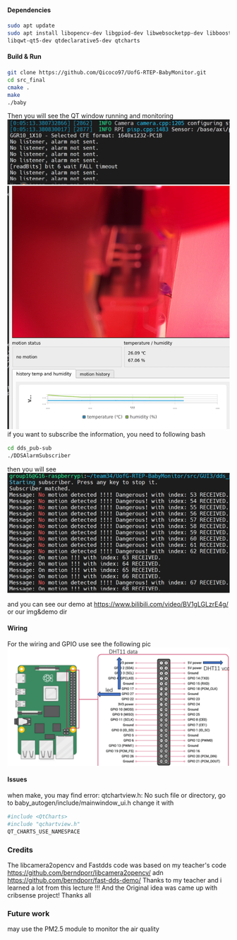 #### Dependencies
``` bash
sudo apt update
sudo apt install libopencv-dev libgpiod-dev libwebsocketpp-dev libboost-all-dev libcamera-dev libfastcdr-dev libfastrtps-dev fastddsgen fastdds-tools
libqwt-qt5-dev qtdeclarative5-dev qtcharts
```

#### Build & Run
``` bash
git clone https://github.com/Qicoco97/UofG-RTEP-BabyMonitor.git
cd src_final 
cmake .
make
./baby
```
Then you will see the QT window running and monitoring
![](./img%26demo/Output.png)
![](./img%26demo/window.png)
if you want to subscribe the information, you need to following bash
``` bash
cd dds_pub-sub
./DDSAlarmSubscriber
```
then you will see
![](./img%26demo/Subscribe.png)

and you can see our demo at https://www.bilibili.com/video/BV1gLGLzrE4g/ or our img&demo dir

#### Wiring 
For the wiring and GPIO use see the following pic
![](./img%26demo/Wiring.png)
#### Issues
when make, you may find error: qtchartview.h: No such file or directory, go to baby_autogen/include/mainwindow_ui.h change it with 
``` bash
#include <QtCharts>
#include "qchartview.h"
QT_CHARTS_USE_NAMESPACE
```

### Credits 
The libcamera2opencv and Fastdds code was based on my teacher's code https://github.com/berndporr/libcamera2opencv/ adn https://github.com/berndporr/fast-dds-demo/ Thanks to my teacher and i learned a lot from this lecture !!! And the Original idea was came up with cribsense project! Thanks all

### Future work
may use the PM2.5 module to monitor the air quality
